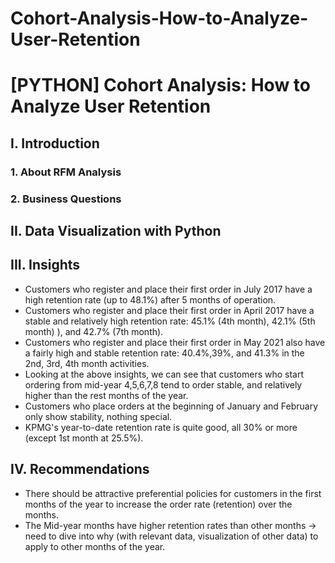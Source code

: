 # Cohort-Analysis-How-to-Analyze-User-Retention
# [PYTHON] Cohort Analysis: How to Analyze User Retention
## I. Introduction
### 1. About RFM Analysis


### 2. Business Questions


## II. Data Visualization with Python

## III. Insights
- Customers who register and place their first order in July 2017 have a high retention rate (up to 48.1%) after 5 months of operation.
- Customers who register and place their first order in April 2017 have a stable and relatively high retention rate: 45.1% (4th month), 42.1% (5th month) ), and 42.7% (7th month).
- Customers who register and place their first order in May 2021 also have a fairly high and stable retention rate: 40.4%,39%, and 41.3% in the 2nd, 3rd, 4th month activities.
- Looking at the above insights, we can see that customers who start ordering from mid-year 4,5,6,7,8 tend to order stable, and relatively higher than the rest months of the year.
- Customers who place orders at the beginning of January and February only show stability, nothing special.
- KPMG's year-to-date retention rate is quite good, all 30% or more (except 1st month at 25.5%).
## IV. Recommendations
- There should be attractive preferential policies for customers in the first months of the year to increase the order rate (retention) over the months.
- The Mid-year months have higher retention rates than other months -> need to dive into why (with relevant data, visualization of other data) to apply to other months of the year.
